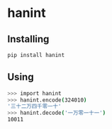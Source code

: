 # hanint

## Installing

```bash
pip install hanint
```

## Using
```bash
>>> import hanint
>>> hanint.encode(324010)
'三十二万四千零一十'
>>> hanint.decode('一万零一十一')
10011
```